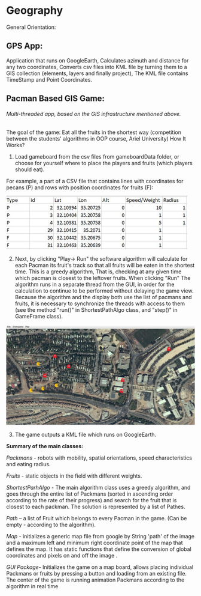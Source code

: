 # Geography

General Orientation:

## GPS App:

Application that runs on GoogleEarth, Calculates azimuth and distance for any two coordinates, Converts csv files into KML file by turning them to a GIS collection (elements, layers and finally project), The KML file contains TimeStamp and Point Coordinates.

## Pacman Based GIS Game:
###### Multi-threaded app, based on the GIS infrastructure mentioned above.
The goal of the game: Eat all the fruits in the shortest way (competition between the students' algorithms in OOP course, Ariel University)
How It Works?
1. Load gameboard from the csv files from gameboardData folder, or choose for yourself where to place the players and fruits (which players should eat).

For example, a part of a CSV file that contains lines with coordinates for pecans (P) and rows with position coordinates for fruits (F):

![csv file for example](https://github.com/chenAsaraf/Geography/blob/master/csv%20gameboard-data%20example.JPG)


2. Next, by clicking "Play-> Run" the software algorithm will calculate for each Pacman its fruit's track so that all fruits will be eaten in the shortest time.
   This is a greedy algorithm, That is, checking at any given time which pacman is closest to the leftover fruits.
   When clicking "Run" The algorithm runs in a separate thread from the GUI, in order for the calculation to continue to be performed without delaying the game view.
   Because the algorithm and the display both use the list of pacmans and fruits, it is necessary to synchronize the threads with access to them (see the method "run()" in ShortestPathAlgo class, and "step()" in GameFrame class).
   
![gameboard for example](https://github.com/chenAsaraf/Geography/blob/master/image%20board%20example.JPG)
   
   
3. The game outputs a KML file which runs on GoogleEarth.


**Summary of the main classes:**

*Packmans* - robots with mobility, spatial orientations, speed characteristics and eating radius.

*Fruits* -  static objects in the field with different weights.

*ShortestParhAlgo* - The main algorithm class uses a greedy algorithm, and goes through the entire list of Packmans (sorted in ascending order according to the rate of their progress)
and search for the fruit that is closest to each packman.
The solution is represented by a list of Pathes.

*Path* – a list of Fruit which belongs to every Pacman in the game. (Can be empty - according to the algorithm).

*Map* - initializes a generic map file from google by String 'path' of the image and a maximum left and minimum right coordinate point of the map that defines the map. 
It has static functions that define the conversion of global coordinates and pixels on and off the image .

*GUI Package*- Initializes the game on a map board, allows placing individual Packmans or fruits by pressing a button and loading from an existing file. The center of the game is running animation  Packmans according to the algorithm in real time

